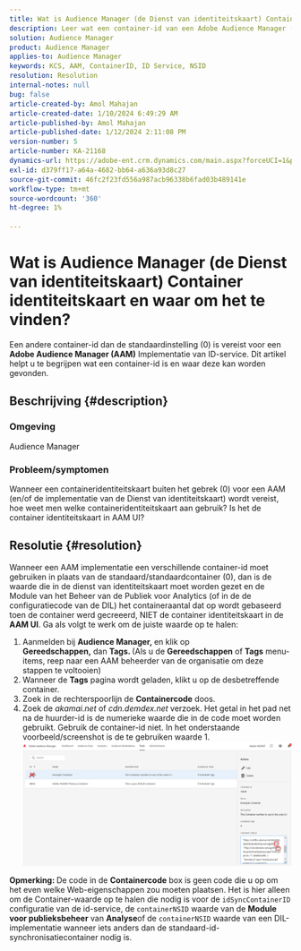 ```yaml
---
title: Wat is Audience Manager (de Dienst van identiteitskaart) Container identiteitskaart en waar om het te vinden?
description: Leer wat een container-id van een Adobe Audience Manager (ID-service) is en waar u deze kunt vinden. Volg de stappen in dit artikel.
solution: Audience Manager
product: Audience Manager
applies-to: Audience Manager
keywords: KCS, AAM, ContainerID, ID Service, NSID
resolution: Resolution
internal-notes: null
bug: false
article-created-by: Amol Mahajan
article-created-date: 1/10/2024 6:49:29 AM
article-published-by: Amol Mahajan
article-published-date: 1/12/2024 2:11:08 PM
version-number: 5
article-number: KA-21168
dynamics-url: https://adobe-ent.crm.dynamics.com/main.aspx?forceUCI=1&pagetype=entityrecord&etn=knowledgearticle&id=b1703163-84af-ee11-a569-6045bd006b3d
exl-id: d379ff17-a64a-4682-bb64-a636a93d8c27
source-git-commit: 46fc2f23fd556a987acb96338b6fad03b489141e
workflow-type: tm+mt
source-wordcount: '360'
ht-degree: 1%

---
```


# Wat is Audience Manager (de Dienst van identiteitskaart) Container identiteitskaart en waar om het te vinden?


Een andere container-id dan de standaardinstelling (0) is vereist voor een <b>Adobe Audience Manager (AAM)</b> Implementatie van ID-service. Dit artikel helpt u te begrijpen wat een container-id is en waar deze kan worden gevonden.

## Beschrijving {#description}


### <b>Omgeving</b>

Audience Manager



### <b>Probleem/symptomen</b>

Wanneer een containeridentiteitskaart buiten het gebrek (0) voor een AAM (en/of de implementatie van de Dienst van identiteitskaart) wordt vereist, hoe weet men welke containeridentiteitskaart aan gebruik? Is het de container identiteitskaart in AAM UI?


## Resolutie {#resolution}


Wanneer een AAM implementatie een verschillende container-id moet gebruiken in plaats van de standaard/standaardcontainer (0), dan is de waarde die in de dienst van identiteitskaart moet worden gezet en de Module van het Beheer van de Publiek voor Analytics (of in de de configuratiecode van de DIL) het containeraantal dat op wordt gebaseerd toen de container werd gecreeerd, NIET de container identiteitskaart in de <b>AAM UI</b>. Ga als volgt te werk om de juiste waarde op te halen:

1. Aanmelden bij <b>Audience Manager, </b>en klik op <b>Gereedschappen,</b> dan <b>Tags. </b>(Als u de <b>Gereedschappen</b> of <b>Tags</b> menu-items, reep naar een AAM beheerder van de organisatie om deze stappen te voltooien)
2. Wanneer de <b>Tags</b> pagina wordt geladen, klikt u op de desbetreffende container.
3. Zoek in de rechterspoorlijn de <b>Containercode</b> doos.
4. Zoek de *akamai.net* of *cdn.demdex.net* verzoek. Het getal in het pad net na de huurder-id is de numerieke waarde die in de code moet worden gebruikt. Gebruik de container-id niet. In het onderstaande voorbeeld/screenshot is de te gebruiken waarde 1.    ![](assets/4768ad75-347c-ed11-81ac-6045bd006a22.png)


<b>Opmerking: </b>De code in de <b>Containercode</b> box is geen code die u op om het even welke Web-eigenschappen zou moeten plaatsen. Het is hier alleen om de Container-waarde op te halen die nodig is voor de `idSyncContainerID` configuratie van de id-service, de `containerNSID` waarde van de <b>Module voor publieksbeheer</b> van <b>Analyse</b>of de `containerNSID` waarde van een DIL-implementatie wanneer iets anders dan de standaard-id-synchronisatiecontainer nodig is.

<b> </b>
